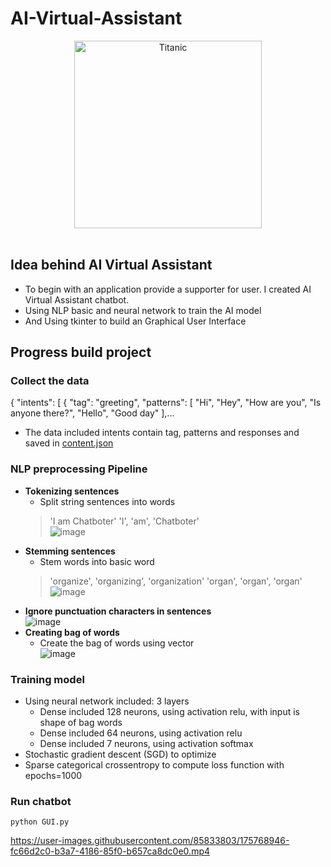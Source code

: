 # AI-Virtual-Assistant
<center><img src="https://user-images.githubusercontent.com/85833803/175766117-350e649b-2dfa-4c12-9418-f6693ec14d42.png" alt='Titanic' style='width:300px;'>
</center><br>

## Idea behind AI Virtual Assistant
  - To begin with an application provide a supporter for user. I created AI Virtual Assistant chatbot.
  - Using NLP basic and neural network to train the AI model
  - And Using tkinter to build an Graphical User Interface

## Progress build project

### Collect the data
{
	"intents": [
	  {
		"tag": "greeting",
		"patterns": [
		  "Hi",
		  "Hey",
		  "How are you",
		  "Is anyone there?",
		  "Hello",
		  "Good day"
		],...
  - The data included intents contain tag, patterns and responses and saved in [content.json](https://github.com/HaiDangAI/AI-Virtual-Assistant/blob/main/content.json)

### NLP preprocessing Pipeline
 - **Tokenizing sentences**
   - Split string sentences into words
    >'I am Chatboter'
    >'I', 'am', 'Chatboter'<br>
    ![image](https://user-images.githubusercontent.com/85833803/175767916-16fd5cc3-601c-438d-84d8-d2ed775d0857.png)
 - **Stemming sentences**
   - Stem words into basic word
   >'organize', 'organizing', 'organization'
   >'organ', 'organ', 'organ'<br>
   ![image](https://user-images.githubusercontent.com/85833803/175767922-ed147fe3-54a1-4392-a035-c2d956cf3ba4.png)
 - **Ignore punctuation characters in sentences**<br>
  ![image](https://user-images.githubusercontent.com/85833803/175767885-4547ded4-c123-4cbc-8ad5-73c48cb5de85.png)
 - **Creating bag of words**
   - Create the bag of words using vector<br>
   ![image](https://user-images.githubusercontent.com/85833803/175767796-084d29e8-31e9-487a-acc6-58a9679d15b7.png)
 
 ### Training model
  - Using neural network included: 3 layers
    - Dense included 128 neurons, using activation relu, with input is shape of bag words
    - Dense included 64 neurons, using activation relu
    - Dense included 7 neurons, using activation softmax
  - Stochastic gradient descent (SGD) to optimize
  - Sparse categorical crossentropy to compute loss function with epochs=1000
### Run chatbot
```
python GUI.py
```

https://user-images.githubusercontent.com/85833803/175768946-fc66d2c0-b3a7-4186-85f0-b657ca8dc0e0.mp4


